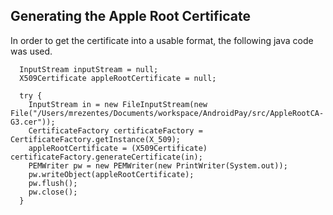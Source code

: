 ## Generating the Apple Root Certificate

In order to get the certificate into a usable format, the following java code was used.
```
  InputStream inputStream = null;
  X509Certificate appleRootCertificate = null;

  try {
    InputStream in = new FileInputStream(new File("/Users/mrezentes/Documents/workspace/AndroidPay/src/AppleRootCA-G3.cer"));
    CertificateFactory certificateFactory = CertificateFactory.getInstance(X_509);
    appleRootCertificate = (X509Certificate) certificateFactory.generateCertificate(in);
    PEMWriter pw = new PEMWriter(new PrintWriter(System.out));
    pw.writeObject(appleRootCertificate);
    pw.flush();
    pw.close();
  }

```